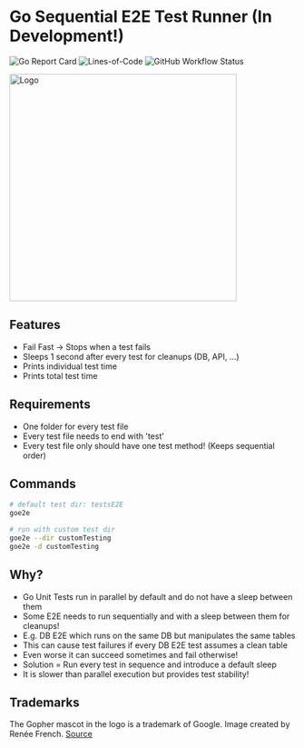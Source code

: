 # Go Sequential E2E Test Runner (In Development!)
![Go Report Card](https://goreportcard.com/badge/github.com/phentrox/goe2e)
![Lines-of-Code](https://img.shields.io/badge/lines--of--code-458-brightgreen)
![GitHub Workflow Status](https://img.shields.io/github/actions/workflow/status/phentrox/goseq/go.yml?branch=main)

<img src=".github/logo.png" alt="Logo" height="400">

## Features
- Fail Fast -> Stops when a test fails
- Sleeps 1 second after every test for cleanups (DB, API, ...)
- Prints individual test time
- Prints total test time

## Requirements
- One folder for every test file
- Every test file needs to end with 'test'
- Every test file only should have one test method! (Keeps sequential order)

## Commands
```sh
# default test dir: testsE2E
goe2e

# run with custom test dir
goe2e --dir customTesting
goe2e -d customTesting
```

## Why?
- Go Unit Tests run in parallel by default and do not have a sleep between them
- Some E2E needs to run sequentially and with a sleep between them for cleanups!
- E.g. DB E2E which runs on the same DB but manipulates the same tables
- This can cause test failures if every DB E2E test assumes a clean table
- Even worse it can succeed sometimes and fail otherwise!
- Solution = Run every test in sequence and introduce a default sleep
- It is slower than parallel execution but provides test stability!

## Trademarks
The Gopher mascot in the logo is a trademark of Google. Image created by Renée French. [Source](https://golang.org/doc/gopher/)